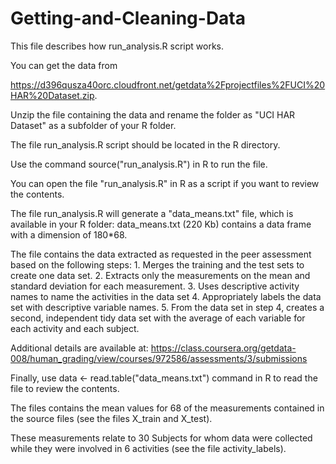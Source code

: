 Getting-and-Cleaning-Data
=========================
This file describes how run_analysis.R script works.

You can get the data from 

https://d396qusza40orc.cloudfront.net/getdata%2Fprojectfiles%2FUCI%20HAR%20Dataset.zip.

Unzip the file containing the data and rename the folder as "UCI HAR Dataset" as a subfolder of your R folder.

The file run_analysis.R script should be located in the R directory.

Use the command source("run_analysis.R") in R to run the file.

You can open the file "run_analysis.R" in R as a script if you want to review the contents.

The file run_analysis.R will generate a "data_means.txt" file, which is available in your R folder: 
    data_means.txt (220 Kb) contains a data frame with a dimension of 180*68.

The file contains the data extracted as requested in the peer assessment based on the following steps:
    1. Merges the training and the test sets to create one data set.
    2. Extracts only the measurements on the mean and standard deviation for each measurement. 
    3. Uses descriptive activity names to name the activities in the data set
    4. Appropriately labels the data set with descriptive variable names. 
    5. From the data set in step 4, creates a second, independent tidy data set with the average of each variable for each activity and each subject.
    
 Additional details are available at: 
    https://class.coursera.org/getdata-008/human_grading/view/courses/972586/assessments/3/submissions
    
Finally, use data <- read.table("data_means.txt") command in R to read the file to review the contents.
    
The files contains the mean values for 68 of the measurements contained in the source files (see the files X_train and X_test).
    
These measurements relate to 30 Subjects for whom data were collected while they were involved in 6 activities (see the file activity_labels).
    

